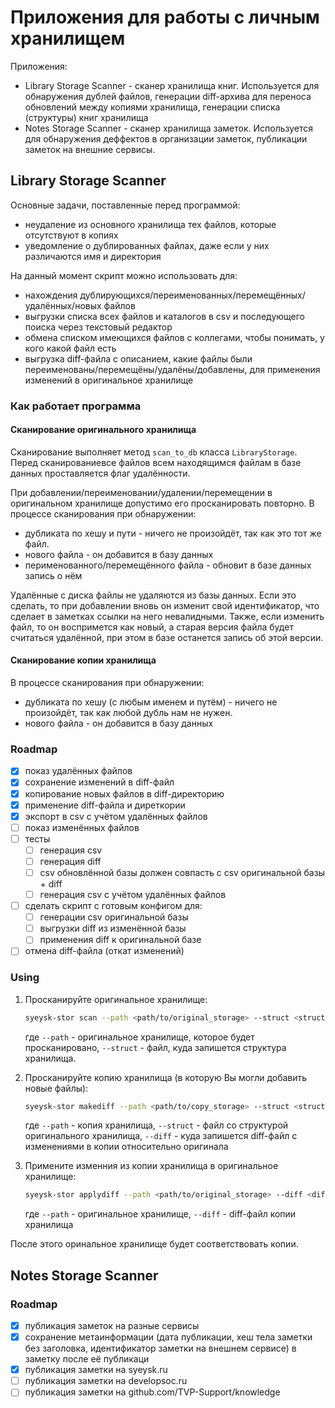 # Приложения для работы с личным хранилищем

Приложения:
- Library Storage Scanner - сканер хранилища книг. Используется для обнаружения дублей файлов, генерации diff-архива для переноса обновлений между копиями хранилища, генерации списка (структуры) книг хранилища
- Notes Storage Scanner - сканер хранилища заметок. Используется для обнаружения деффектов в организации заметок, публикации заметок на внешние сервисы.

## Library Storage Scanner

Основные задачи, поставленные перед программой:
- неудаление из основного хранилища тех файлов, которые отсутствуют в копиях
- уведомление о дублированных файлах, даже если у них различаются имя и директория

На данный момент скрипт можно использовать для:
- нахождения дублирующихся/переименованных/перемещённых/удалённых/новых файлов
- выгрузки списка всех файлов и каталогов в csv и последующего поиска через текстовый редактор
- обмена списком имеющихся файлов с коллегами, чтобы понимать, у кого какой файл есть
- выгрузка diff-файла с описанием, какие файлы были переименованы/перемещёны/удалёны/добавлены, для применения изменений в оригинальное хранилище

### Как работает программа

#### Сканирование оригинального хранилища

Сканирование выполняет метод `scan_to_db` класса `LibraryStorage`. Перед сканированиевсе файлов всем находящимся файлам в базе данных проставляется флаг удалённости.

При добавлении/переименовании/удалении/перемещении в оригинальном хранилище допустимо его просканировать повторно.
В процессе сканирования при обнаружении:
- дубликата по хешу и пути - ничего не произойдёт, так как это тот же файл.
- нового файла - он добавится в базу данных
- перименованного/перемещённого файла - обновит в базе данных запись о нём

Удалённые с диска файлы не удаляются из базы данных. Если это сделать, то при добавлении вновь он изменит свой идентификатор, что сделает в заметках ссылки на него невалидными.
Также, если изменить файл, то он воспримется как новый, а старая версия файла будет считаться удалённой, при этом в базе останется запись об этой версии.

#### Сканирование копии хранилища

В процессе сканирования при обнаружении:
- дубликата по хешу (с любым именем и путём) - ничего не произойдёт, так как любой дубль нам не нужен.
- нового файла - он добавится в базу данных

### Roadmap

- [x] показ удалённых файлов
- [x] сохранение изменений в diff-файл
- [x] копирование новых файлов в diff-директорию
- [x] применение diff-файла и диреткории
- [x] экспорт в csv с учётом удалённых файлов
- [ ] показ изменённых файлов
- [ ] тесты
    - [ ] генерация csv
    - [ ] генерация diff
    - [ ] csv обновлённой базы должен совпасть с csv оригинальной базы + diff 
    - [ ] генерация csv с учётом удалённых файлов
- [ ] сделать скрипт с готовым конфигом для:
    - [ ] генерации csv оригинальной базы
    - [ ] выгрузки diff из изменённой базы
    - [ ] применения diff к оригинальной базе
- [ ] отмена diff-файла (откат изменений)

### Using

1. Просканируйте оригинальное хранилище:
    ```sh
    syeysk-stor scan --path <path/to/original_storage> --struct <struct.csv>
    ```
    где `--path` - оригинальное хранилище, которое будет просканировано, `--struct` - файл, куда запишется структура хранилища.

2. Просканируйте копию хранилища (в которую Вы могли добавить новые файлы):
    ```sh
    syeysk-stor makediff --path <path/to/copy_storage> --struct <struct.csv> --diff <diff_of_copy_storage>
    ```
    где `--path` - копия хранилища, `--struct` - файл со структурой оригинального хранилища, `--diff` - куда запишется diff-файл с изменениями в копии относительно оригинала 

3. Примените изменния из копии хранилища в оригинальное хранилище:
    ```sh
    syeysk-stor applydiff --path <path/to/original_storage> --diff <diff_of_copy_storage>
    ```
    где `--path` - оригинальное хранилище, `--diff` - diff-файл копии хранилища

После этого оринальное хранилище будет соответствовать копии.

## Notes Storage Scanner

### Roadmap

- [x] публикация заметок на разные сервисы
- [x] сохранение метаинформации (дата публикации, хеш тела заметки без заголовка, идентификатор заметки на внешнем сервисе) в заметку после её публикаци
- [x] публикация заметки на syeysk.ru
- [ ] публикация заметки на developsoc.ru
- [ ] публикация заметки на github.com/TVP-Support/knowledge
